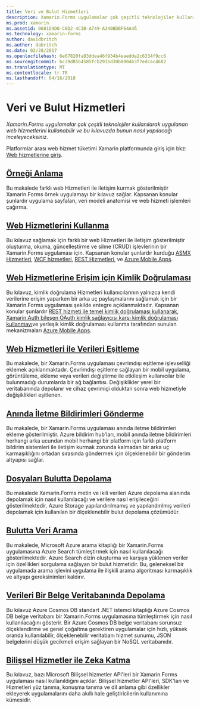 ```yaml
---
title: Veri ve Bulut Hizmetleri
description: Xamarin.Forms uygulamalar çok çeşitli teknolojiler kullanılarak uygulanan web hizmetlerini kullanabilir ve bu kılavuzda bunun nasıl yapılacağı inceleyeceksiniz.
ms.prod: xamarin
ms.assetid: 0601D9D0-C8D2-4C3B-A749-A340BDBF64A4ß
ms.technology: xamarin-forms
author: davidbritch
ms.author: dabritch
ms.date: 02/28/2017
ms.openlocfilehash: 6e67820fa83ddea46f934b4eaedde2c6334f9cc6
ms.sourcegitcommit: bc39d85b4585fcb291bd30b8004b3f7edcac4602
ms.translationtype: MT
ms.contentlocale: tr-TR
ms.lasthandoff: 04/16/2018
---
```

# <a name="data--cloud-services"></a>Veri ve Bulut Hizmetleri

_Xamarin.Forms uygulamalar çok çeşitli teknolojiler kullanılarak uygulanan web hizmetlerini kullanabilir ve bu kılavuzda bunun nasıl yapılacağı inceleyeceksiniz._

Platformlar arası web hizmet tüketimi Xamarin platformunda giriş için bkz: [Web hizmetlerine giriş](~/cross-platform/data-cloud/web-services/index.md).

## <a name="understanding-the-samplexamarin-formsdata-cloudwalkthroughmd"></a>[Örneği Anlama](~/xamarin-forms/data-cloud/walkthrough.md)

Bu makalede farklı web Hizmetleri ile iletişim kurmak gösterilmiştir Xamarin.Forms örnek uygulamayı bir kılavuz sağlar. Kapsanan konular şunlardır uygulama sayfaları, veri modeli anatomisi ve web hizmeti işlemleri çağırma.

## <a name="consuming-web-servicesxamarin-formsdata-cloudconsumingindexmd"></a>[Web Hizmetlerini Kullanma](~/xamarin-forms/data-cloud/consuming/index.md)

Bu kılavuz sağlamak için farklı bir web Hizmetleri ile iletişim gösterilmiştir oluşturma, okuma, güncelleştirme ve silme (CRUD) işlevlerinin bir Xamarin.Forms uygulaması için. Kapsanan konular şunlardır kurduğu [ASMX Hizmetleri](consuming/asmx.md), [WCF hizmetleri](consuming/wcf.md), [REST Hizmetleri](consuming/rest.md), ve [Azure Mobile Apps](consuming/azure.md).

## <a name="authenticating-access-to-web-servicesxamarin-formsdata-cloudauthenticationindexmd"></a>[Web Hizmetlerine Erişim için Kimlik Doğrulaması](~/xamarin-forms/data-cloud/authentication/index.md)

Bu kılavuz, kimlik doğrulama Hizmetleri kullanıcılarının yalnızca kendi verilerine erişim yaparken bir arka uç paylaşmalarını sağlamak için bir Xamarin.Forms uygulaması şekilde entegre açıklanmaktadır. Kapsanan konular şunlardır [REST hizmeti ile temel kimlik doğrulaması kullanarak](authentication/rest.md), [Xamarin.Auth bileşen OAuth kimlik sağlayıcısı karşı kimlik doğrulaması kullanmayı](authentication/oauth.md)ve yerleşik kimlik doğrulaması kullanma tarafından sunulan mekanizmaları [Azure Mobile Apps](authentication/azure.md).

## <a name="synchronizing-data-with-web-servicessyncindexmd"></a>[Web Hizmetleri ile Verileri Eşitleme](sync/index.md)

Bu makalede, bir Xamarin.Forms uygulaması çevrimdışı eşitleme işlevselliği eklemek açıklanmaktadır. Çevrimdışı eşitleme sağlayan bir mobil uygulama, görüntüleme, ekleme veya verileri değiştirme ile etkileşim kullanıcılar bile bulunmadığı durumlarda bir ağ bağlantısı. Değişiklikler yerel bir veritabanında depolanır ve cihaz çevrimiçi olduktan sonra web hizmetiyle değişiklikleri eşitlenen.

## <a name="sending-push-notificationspush-notificationsindexmd"></a>[Anında İletme Bildirimleri Gönderme](push-notifications/index.md)

Bu makalede, bir Xamarin.Forms uygulaması anında iletme bildirimleri ekleme gösterilmiştir. Azure bildirim hub'ları, mobil anında iletme bildirimleri herhangi arka ucundan mobil herhangi bir platform için farklı platform bildirim sistemleri ile iletişim kurmak zorunda kalmadan bir arka uç karmaşıklığını ortadan sırasında göndermek için ölçeklenebilir bir gönderim altyapısı sağlar.

## <a name="storing-files-in-the-cloudstorageindexmd"></a>[Dosyaları Bulutta Depolama](storage/index.md)

Bu makalede Xamarin.Forms metin ve ikili verileri Azure depolama alanında depolamak için nasıl kullanılacağı ve verilere nasıl erişileceğini gösterilmektedir. Azure Storage yapılandırılmamış ve yapılandırılmış verileri depolamak için kullanılan bir ölçeklenebilir bulut depolama çözümüdür.

## <a name="searching-data-in-the-cloudsearchindexmd"></a>[Bulutta Veri Arama](search/index.md)

Bu makalede, Microsoft Azure arama kitaplığı bir Xamarin.Forms uygulamasına Azure Search tümleştirmek için nasıl kullanılacağı gösterilmektedir. Azure Search dizin oluşturma ve karşıya yüklenen veriler için özellikleri sorgulama sağlayan bir bulut hizmetidir. Bu, geleneksel bir uygulamada arama işlevini uygulama ile ilişkili arama algoritması karmaşıklık ve altyapı gereksinimleri kaldırır.

## <a name="storing-data-in-a-document-databasecosmosdbindexmd"></a>[Verileri Bir Belge Veritabanında Depolama](cosmosdb/index.md)

Bu kılavuz Azure Cosmos DB standart .NET istemci kitaplığı Azure Cosmos DB belge veritabanı bir Xamarin.Forms uygulamasına tümleştirmek için nasıl kullanılacağını gösterir. Bir Azure Cosmos DB belge veritabanı sorunsuz ölçeklendirme ve genel çoğaltma gerektiren uygulamalar için hızlı, yüksek oranda kullanılabilir, ölçeklenebilir veritabanı hizmet sunumu, JSON belgelerini düşük gecikmeli erişim sağlayan bir NoSQL veritabanıdır.

## <a name="adding-intelligence-with-cognitive-servicescognitive-servicesindexmd"></a>[Bilişsel Hizmetler ile Zeka Katma](cognitive-services/index.md)

Bu kılavuz, bazı Microsoft Bilişsel hizmetler API'leri bir Xamarin.Forms uygulaması nasıl kullanıldığını açıklar. Bilişsel hizmetler API'leri, SDK'ları ve Hizmetleri yüz tanıma, konuşma tanıma ve dil anlama gibi özellikler ekleyerek uygulamalarını daha akıllı hale geliştiricilerin kullanımına kümesidir.
